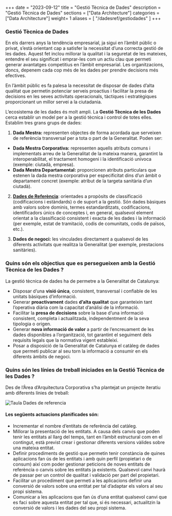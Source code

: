 +++
date        = "2023-09-12"
title       = "Gestió Tècnica de Dades"
description = "Gestió Tècnica de Dades"
sections    = ["Data Architecture"]
categories  = ["Data Architecture"]
weight= 1
aliases = [
    "/dadesref/gestiodades"
]
+++

### Gestió Tècnica de Dades

En els darrers anys la tendència empresarial, ja sigui en l’àmbit públic o privat, s’està orientant cap a satisfer la necessitat d’una correcta gestió de les dades. Aquest fet inclou millorar la qualitat i la seguretat de les mateixes, entendre el seu significat i emprar-les com un actiu clau que permeti generar avantatges competitius en l’àmbit empresarial. Les organitzacions, doncs, depenem cada cop més de les dades per prendre decisions més efectives. 

En l’àmbit públic es fa palesa la necessitat de disposar de dades d’alta qualitat que permetin potenciar serveis proactius i facilitar la presa de decisions en les seves activitats operacionals, tàctiques i estratègiques proporcionant un millor servei a la ciutadania.

L’ecosistema de les dades és molt ampli. La **Gestió Tècnica de les Dades** cerca establir un model per a la gestió tècnica i control de totes elles. Establim tres grans grups de dades:

1.	**Dada Mestra:** representen objectes de forma acordada que serveixen de referència transversal per a tota o part de la Generalitat. Poden ser:

   - **Dada Mestra Corporativa:** representen aquells atributs comuns i implementats arreu de la Generalitat de la mateixa manera, garantint la interoperabilitat, el tractament homogeni i la identificació unívoca (exemple: ciutadà, empresa).
   - **Dada Mestra Departamental:** proporcionen atributs particulars que estenen la dada mestra corporativa per especificitat dins d’un àmbit o departament concret (exemple: atribut de la targeta sanitària d’un ciutadà).
    
2.	**[Dades de Referència](/plataformes/dadesref/dadesref/)**: orientades a propòsits de classificació (codificacions i estàndards) o de suport a la gestió. Són dades bàsiques amb valors sobre dominis, termes estandarditzats, codificacions, identificadors únics de conceptes i, en general, qualsevol element orientat a la classificació consistent i exacta de les dades i la informació (per exemple, estat de tramitació, codis de comunitats, codis de països, etc.).

3.	**Dades de negoci:** les vinculades directament a qualsevol de les diferents activitats que realitza la Generalitat (per exemple, prestacions sanitàries).

### Quins són els objectius que es persegueixen amb la Gestió Tècnica de les Dades ?

La gestió tècnica de dades ha de permetre a la Generalitat de Catalunya:

- Disposar d’una **visió única**, consistent, transversal i confiable de les unitats bàsiques d’informació.
- Generar **proactivament** dades **d’alta qualitat** que garanteixin tant l’operativa diària com la capacitat d’anàlisi de la informació.
- Facilitar la **presa de decisions** sobre la base d’una informació consistent, completa i actualitzada, independentment de la seva tipologia o origen.
- Generar **nova informació de valor** a partir de l’encreuament de les dades disponibles a l’organització, tot garantint el seguiment dels requisits legals que la normativa vigent estableixi.
- Posar a disposició de la Generalitat de Catalunya el catàleg de dades que permeti publicar al seu torn la informació a consumir en els diferents àmbits de negoci.

### Quins són les línies de treball iniciades en la Gestió Tècnica de les Dades ?

Des de l’Àrea d’Arquitectura Corporativa s’ha plantejat un projecte iteratiu amb diferents línies de treball:

![Taula Dades de referencia](/images/dadesref/ImgDadesReferencia.PNG)


#### Les següents actuacions planificades són:

- Incrementar el nombre d’entitats de referència del catàleg.
- Millorar la presentació de les entitats. A causa dels canvis que poden tenir les entitats al llarg del temps, tant en l’àmbit estructural com en el contingut, està previst crear i gestionar diferents versions vàlides sobre una mateixa entitat.
- Definir procediments de gestió que permetin tenir constància de quines aplicacions fan ús de les entitats i amb quin perfil (propietari o de consum) així com poder gestionar peticions de noves entitats de referència o canvis sobre les entitats ja existents. Qualsevol canvi haurà de passar per un control de qualitat i validació per part del propietari.
- Facilitar un procediment que permeti a les aplicacions definir una conversió de valors sobre una entitat per tal d’adaptar els valors al seu propi sistema.
- Comunicar a les aplicacions que fan ús d’una entitat qualsevol canvi que es faci sobre aquesta entitat per tal que, si és necessari, actualitzin la conversió de valors i les dades del seu propi sistema.
